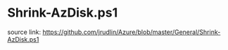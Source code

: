 # Shrink-AzDisk.ps1
source link: https://github.com/jrudlin/Azure/blob/master/General/Shrink-AzDisk.ps1
